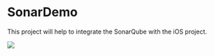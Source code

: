 # SonarDemo
This project will help to integrate the SonarQube with the iOS project.

<!-- ![](https://github.com/Pmobiledev/SonarDemo/blob/master/sonar_project_logo.png) -->

[![](https://github.com/Pmobiledev/SonarDemo/blob/master/sonar_project_logo.png)](https://youtu.be/xC_sy1hL32M)


